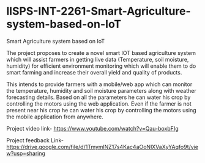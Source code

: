 # llSPS-INT-2261-Smart-Agriculture-system-based-on-IoT

Smart Agriculture system based on IoT

The project proposes to create a novel smart IOT based agriculture system which will assist farmers in getting live data (Temperature, soil moisture, humidity) for efficient environment monitoring which will enable them to do smart farming and increase their overall yield and quality of products.

This intends to provide farmers with a mobile/web app which can monitor the temperature, humidity and soil moisture parameters along with weather forecasting details. Based on all the parameters he can water his crop by controlling the motors using the web application. Even if the farmer is not present near his crop he can water his crop by controlling the motors using the mobile application from anywhere.

Project video link- https://www.youtube.com/watch?v=Qau-boxbFIg

Project feedback Link- https://drive.google.com/file/d/1TmymlNZ17s4Kac4aOoNlXVaXyYAqfo9t/view?usp=sharing
